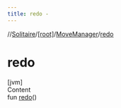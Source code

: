 ```yaml
---
title: redo -
---
```

//[Solitaire](../../index.md)/[[root]](../index.md)/[MoveManager](index.md)/[redo](redo.md)



# redo  
[jvm]  
Content  
fun [redo](redo.md)()  



